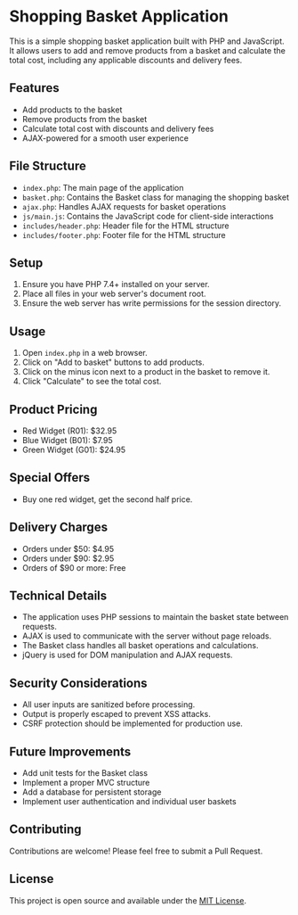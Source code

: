 # Shopping Basket Application

This is a simple shopping basket application built with PHP and JavaScript. It allows users to add and remove products from a basket and calculate the total cost, including any applicable discounts and delivery fees.

## Features

- Add products to the basket
- Remove products from the basket
- Calculate total cost with discounts and delivery fees
- AJAX-powered for a smooth user experience

## File Structure

- `index.php`: The main page of the application
- `basket.php`: Contains the Basket class for managing the shopping basket
- `ajax.php`: Handles AJAX requests for basket operations
- `js/main.js`: Contains the JavaScript code for client-side interactions
- `includes/header.php`: Header file for the HTML structure
- `includes/footer.php`: Footer file for the HTML structure

## Setup

1. Ensure you have PHP 7.4+ installed on your server.
2. Place all files in your web server's document root.
3. Ensure the web server has write permissions for the session directory.

## Usage

1. Open `index.php` in a web browser.
2. Click on "Add to basket" buttons to add products.
3. Click on the minus icon next to a product in the basket to remove it.
4. Click "Calculate" to see the total cost.

## Product Pricing

- Red Widget (R01): $32.95
- Blue Widget (B01): $7.95
- Green Widget (G01): $24.95

## Special Offers

- Buy one red widget, get the second half price.

## Delivery Charges

- Orders under $50: $4.95
- Orders under $90: $2.95
- Orders of $90 or more: Free

## Technical Details

- The application uses PHP sessions to maintain the basket state between requests.
- AJAX is used to communicate with the server without page reloads.
- The Basket class handles all basket operations and calculations.
- jQuery is used for DOM manipulation and AJAX requests.

## Security Considerations

- All user inputs are sanitized before processing.
- Output is properly escaped to prevent XSS attacks.
- CSRF protection should be implemented for production use.

## Future Improvements

- Add unit tests for the Basket class
- Implement a proper MVC structure
- Add a database for persistent storage
- Implement user authentication and individual user baskets

## Contributing

Contributions are welcome! Please feel free to submit a Pull Request.

## License

This project is open source and available under the [MIT License](LICENSE).
